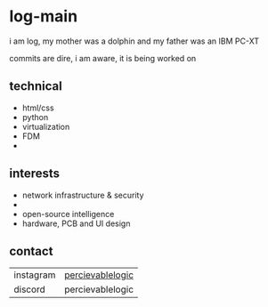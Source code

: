 # log-main
  
  i am log, my mother was a dolphin and my father was an IBM PC-XT  
    
  commits are dire, i am aware, it is being worked on
## technical
  - html/css
  - python
  - virtualization
  - FDM
  - 
## interests
  - network infrastructure & security
  -  
  - open-source intelligence
  - hardware, PCB and UI design
## contact
|           |           |
|-----------|-----------|
| instagram | [percievablelogic](https://www.instagram.com/percievablelogic)
| discord   | percievablelogic |

